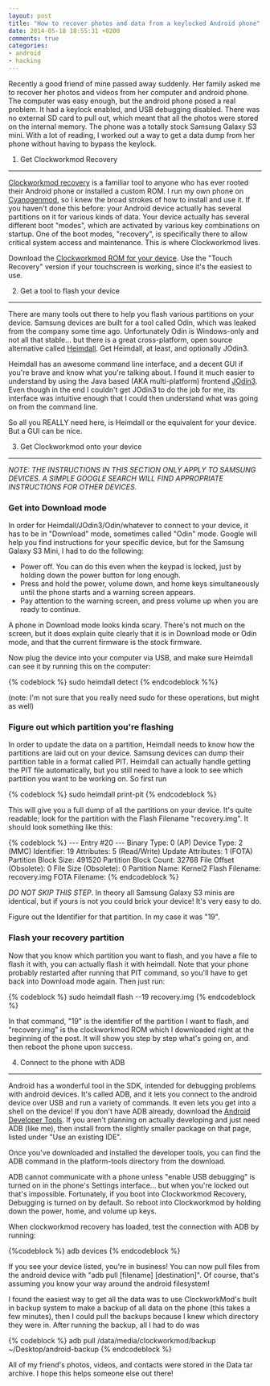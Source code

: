```yaml
---
layout: post
title: "How to recover photos and data from a keylocked Android phone"
date: 2014-05-18 18:55:31 +0200
comments: true
categories: 
- android
- hacking
---
```

Recently a good friend of mine passed away suddenly. Her family asked me to recover her photos and videos from her computer and android phone. The computer was easy enough, but the android phone posed a real problem. It had a keylock enabled, and USB debugging disabled. There was no external SD card to pull out, which meant that all the photos were stored on the internal memory. The phone was a totally stock Samsung Galaxy S3 mini. With a lot of reading, I worked out a way to get a data dump from her phone without having to bypass the keylock.

1) Get Clockworkmod Recovery
---

[Clockworkmod recovery](https://www.clockworkmod.com/) is a familiar tool to anyone who has ever rooted their Android phone or installed a custom ROM. I run my own phone on [Cyanogenmod](http://www.cyanogenmod.org/), so I knew the broad strokes of how to install and use it. If you haven't done this before: your Android device actually has several partitions on it for various kinds of data. Your device actually has several different boot "modes", which are activated by various key combinations on startup. One of the boot modes, "recovery", is specifically there to allow critical system access and maintenance. This is where Clockworkmod lives.

Download the [Clockworkmod ROM for your device](https://www.clockworkmod.com/rommanager). Use the "Touch Recovery" version if your touchscreen is working, since it's the easiest to use.

2) Get a tool to flash your device
---

There are many tools out there to help you flash various partitions on your device. Samsung devices are built for a tool called Odin, which was leaked from the company some time ago. Unfortunately Odin is Windows-only and not all that stable... but there is a great cross-platform, open source alternative called [Heimdall](http://glassechidna.com.au/heimdall/). Get Heimdall, at least, and optionally JOdin3.

Heimdall has an awesome command line interface, and a decent GUI if you're brave and know what you're talking about. I found it much easier to understand by using the Java based (AKA multi-platform) frontend [JOdin3](http://casual-dev.com/2014/01/04/jodin3-web-browser-or-offline-flashing-tool/). Even though in the end I couldn't get JOdin3 to do the job for me, its interface was intuitive enough that I could then understand what was going on from the command line. 

So all you REALLY need here, is Heimdall or the equivalent for your device. But a GUI can be nice.

3) Get Clockworkmod onto your device
---

*NOTE: THE INSTRUCTIONS IN THIS SECTION ONLY APPLY TO SAMSUNG DEVICES. A SIMPLE GOOGLE SEARCH WILL FIND APPROPRIATE INSTRUCTIONS FOR OTHER DEVICES.*

### Get into Download mode

In order for Heimdall/JOdin3/Odin/whatever to connect to your device, it has to be in "Download" mode, sometimes called "Odin" mode. Google will help you find instructions for your specific device, but for the Samsung Galaxy S3 Mini, I had to do the following:

* Power off. You can do this even when the keypad is locked, just by holding down the power button for long enough.
* Press and hold the power, volume down, and home keys simultaneously until the phone starts and a warning screen appears.
* Pay attention to the warning screen, and press volume up when you are ready to continue.

A phone in Download mode looks kinda scary. There's not much on the screen, but it does explain quite clearly that it is in Download mode or Odin mode, and that the current firmware is the stock firmware.

Now plug the device into your computer via USB, and make sure Heimdall can see it by running this on the computer:

{% codeblock %}
sudo heimdall detect
{% endcodeblock %%}

(note: I'm not sure that you really need sudo for these operations, but might as well)

### Figure out which partition you're flashing

In order to update the data on a partition, Heimdall needs to know how the partitions are laid out on your device. Samsung devices can dump their partition table in a format called PIT. Heimdall can actually handle getting the PIT file automatically, but you still need to have a look to see which partition you want to be working on. So first run

{% codeblock %}
sudo heimdall print-pit
{% endcodeblock %}

This will give you a full dump of all the partitions on your device. It's quite readable; look for the partition with the Flash Filename "recovery.img". It should look something like this:

{% codeblock %}
--- Entry #20 ---
Binary Type: 0 (AP)
Device Type: 2 (MMC)
Identifier: 19
Attributes: 5 (Read/Write)
Update Attributes: 1 (FOTA)
Partition Block Size: 491520
Partition Block Count: 32768
File Offset (Obsolete): 0
File Size (Obsolete): 0
Partition Name: Kernel2
Flash Filename: recovery.img
FOTA Filename:
{% endcodeblock %}

*DO NOT SKIP THIS STEP*. In theory all Samsung Galaxy S3 minis are identical, but if yours is not you could brick your device! It's very easy to do.

Figure out the Identifier for that partition. In my case it was "19".

### Flash your recovery partition

Now that you know which partition you want to flash, and you have a file to flash it with, you can actually flash it with heimdall. Note that your phone probably restarted after running that PIT command, so you'll have to get back into Download mode again. Then just run:

{% codeblock %}
sudo heimdall flash --19 recovery.img
{% endcodeblock %}

In that command, "19" is the identifier of the partition I want to flash, and "recovery.img" is the clockworkmod ROM which I downloaded right at the beginning of the post. It will show you step by step what's going on, and then reboot the phone upon success.

4) Connect to the phone with ADB
---

Android has a wonderful tool in the SDK, intended for debugging problems with android devices. It's called ADB, and it lets you connect to the android device over USB and run a variety of commands. It even lets you get into a shell on the device! If you don't have ADB already, download the [Android Developer Tools](https://developer.android.com/sdk/index.html). If you aren't planning on actually developing and just need ADB (like me), then install from the slightly smaller package on that page, listed under "Use an existing IDE".

Once you've downloaded and installed the developer tools, you can find the ADB command in the platform-tools directory from the download.

ADB cannot communicate with a phone unless "enable USB debugging" is turned on in the phone's Settings interface... but when you're locked out that's impossible. Fortunately, if you boot into Clockworkmod Recovery, Debugging is turned on by default. So reboot into Clockworkmod by holding down the power, home, and volume up keys.

When clockworkmod recovery has loaded, test the connection with ADB by running:

{%codeblock %}
adb devices
{% endcodeblock %}

If you see your device listed, you're in business! You can now pull files from the android device with "adb pull [filename] [destination]". Of course, that's assuming you know your way around the android filesystem! 

I found the easiest way to get all the data was to use ClockworkMod's built in backup system to make a backup of all data on the phone (this takes a few minutes), then I could pull the backups because I knew which directory they were in. After running the backup, all I had to do was 

{% codeblock %}
adb pull /data/media/clockworkmod/backup ~/Desktop/android-backup
{% endcodeblock %}

All of my friend's photos, videos, and contacts were stored in the Data tar archive. I hope this helps someone else out there!
